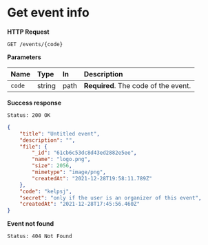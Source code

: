 # Get event info

**HTTP Request**

`GET /events/{code}`

**Parameters**

| Name   | Type   | In   | Description                          |
| :----- | :----- | :--- | :----------------------------------- |
| `code` | string | path | **Required**. The code of the event. |

**Success response**

```
Status: 200 OK
```

```json
{
    "title": "Untitled event",
    "description": "",
    "file": {
        "_id": "61cb6c53dc8d43ed2882e5ee",
        "name": "logo.png",
        "size": 2056,
        "mimetype": "image/png",
        "createdAt": "2021-12-28T19:58:11.789Z"
    },
    "code": "kelpsj",
    "secret": "only if the user is an organizer of this event",
    "createdAt": "2021-12-28T17:45:56.460Z"
}
```

**Event not found**

```
Status: 404 Not Found
```

